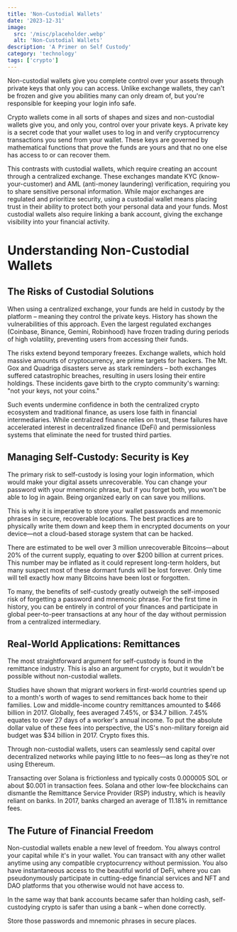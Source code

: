 ```yaml
---
title: 'Non-Custodial Wallets'
date: '2023-12-31'
image:
  src: '/misc/placeholder.webp'
  alt: 'Non-Custodial Wallets'
description: 'A Primer on Self Custody'
category: 'technology'
tags: ['crypto']
---
```


<style jsx>{`
 .prose a {
    text-decoration: underline;
    color: var(--color-accent);
 }
 .prose ol {
    list-style-type: decimal;
    margin-left: 2em; /* Adjust as needed for indentation */
    padding-left: 0.5em; /* Add padding if needed */
 }
 .prose ol li {
    margin-bottom: 0.5em;
    color: var(--color-text-primary);
    line-height: 1.5; /* Adjust line height for better readability */
 }
`}</style>

<div class="tldr-section">
    Non-custodial wallets give you complete control over your assets through private keys that only you can access. Unlike exchange wallets, they can't be frozen and give you abilities many can only dream of, but you're responsible for keeping your login info safe. 
</div>

Crypto wallets come in all sorts of shapes and sizes and non-custodial wallets give you, and only you, control over your private keys. A private key is a secret code that your wallet uses to log in and verify cryptocurrency transactions you send from your wallet. These keys are governed by mathematical functions that prove the funds are yours and that no one else has access to or can recover them.

This contrasts with custodial wallets, which require creating an account through a centralized exchange. These exchanges mandate KYC (know-your-customer) and AML (anti-money laundering) verification, requiring you to share sensitive personal information. While major exchanges are regulated and prioritize security, using a custodial wallet means placing trust in their ability to protect both your personal data and your funds. Most custodial wallets also require linking a bank account, giving the exchange visibility into your financial activity.

# Understanding Non-Custodial Wallets

## The Risks of Custodial Solutions

When using a centralized exchange, your funds are held in custody by the platform – meaning they control the private keys. History has shown the vulnerabilities of this approach. Even the largest regulated exchanges (Coinbase, Binance, Gemini, Robinhood) have frozen trading during periods of high volatility, preventing users from accessing their funds.

The risks extend beyond temporary freezes. Exchange wallets, which hold massive amounts of cryptocurrency, are prime targets for hackers. The Mt. Gox and Quadriga disasters serve as stark reminders – both exchanges suffered catastrophic breaches, resulting in users losing their entire holdings. These incidents gave birth to the crypto community's warning: "not your keys, not your coins."

Such events undermine confidence in both the centralized crypto ecosystem and traditional finance, as users lose faith in financial intermediaries. While centralized finance relies on trust, these failures have accelerated interest in decentralized finance (DeFi) and permissionless systems that eliminate the need for trusted third parties.

## Managing Self-Custody: Security is Key

The primary risk to self-custody is losing your login information, which would make your digital assets unrecoverable. You can change your password with your mnemonic phrase, but if you forget both, you won't be able to log in again. Being organized early on can save you millions.

This is why it is imperative to store your wallet passwords and mnemonic phrases in secure, recoverable locations. The best practices are to physically write them down and keep them in encrypted documents on your device—not a cloud-based storage system that can be hacked.

There are estimated to be well over 3 million unrecoverable Bitcoins—about 20% of the current supply, equating to over $200 billion at current prices. This number may be inflated as it could represent long-term holders, but many suspect most of these dormant funds will be lost forever. Only time will tell exactly how many Bitcoins have been lost or forgotten.

To many, the benefits of self-custody greatly outweigh the self-imposed risk of forgetting a password and mnemonic phrase. For the first time in history, you can be entirely in control of your finances and participate in global peer-to-peer transactions at any hour of the day without permission from a centralized intermediary.

## Real-World Applications: Remittances

The most straightforward argument for self-custody is found in the remittance industry. This is also an argument for crypto, but it wouldn't be possible without non-custodial wallets.

Studies have shown that migrant workers in first-world countries spend up to a month's worth of wages to send remittances back home to their families. Low and middle-income country remittances amounted to $466 billion in 2017. Globally, fees averaged 7.45%, or $34.7 billion. 7.45% equates to over 27 days of a worker's annual income. To put the absolute dollar value of these fees into perspective, the US's non-military foreign aid budget was $34 billion in 2017. Crypto fixes this.

Through non-custodial wallets, users can seamlessly send capital over decentralized networks while paying little to no fees—as long as they're not using Ethereum.

Transacting over Solana is frictionless and typically costs 0.000005 SOL or about $0.001 in transaction fees. Solana and other low-fee blockchains can dismantle the Remittance Service Provider (RSP) industry, which is heavily reliant on banks. In 2017, banks charged an average of 11.18% in remittance fees.

## The Future of Financial Freedom

Non-custodial wallets enable a new level of freedom. You always control your capital while it's in your wallet. You can transact with any other wallet anytime using any compatible cryptocurrency without permission. You also have instantaneous access to the beautiful world of DeFi, where you can pseudonymously participate in cutting-edge financial services and NFT and DAO platforms that you otherwise would not have access to.

In the same way that bank accounts became safer than holding cash, self-custodying crypto is safer than using a bank – when done correctly.

Store those passwords and mnemonic phrases in secure places.
